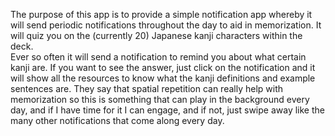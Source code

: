 The purpose of this app is to provide a simple notification app whereby it will send periodic notifications throughout the day to aid in memorization.  It will quiz you on the (currently 20) Japanese kanji characters within the deck.  
Ever so often it will send a notification to remind you about what certain kanji are.  If you want to see the answer, just click on the notification and it will show all the resources to know what the kanji definitions and example sentences are.
They say that spatial repetition can really help with memorization so this is something that can play in the background every day, and if I have time for it I can engage, and if not, just swipe away like the many other notifications that come along every day.

